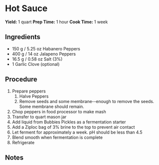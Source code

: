 # Hot Sauce
**Yield:** 1 quart
**Prep Time:** 1 hour
**Cook Time:** 1 week

## Ingredients
- 150 g / 5.25 oz Habanero Peppers
- 400 g / 14 oz Jalapeno Peppers
- 16.5 g / 0.58 oz Salt (3%)
- 1 Garlic Clove (optional)

## Procedure
1. Prepare peppers
    1. Halve  Peppers
    1. Remove seeds and some membrane--enough to remove the seeds.  Some membrane should remain.
1. Chop peppers in food processor to make mash
1. Transfer to quart mason jar
1. Add liquid from Bubbies Pickles as a fermentation starter
1. Add a Ziploc bag of 3% brine to the top to prevent air contact
1. Let ferment for approximately a week. pH should be less than 4.5
1. Blend smooth when fermentation is complete
1. Refrigerate

## Notes

